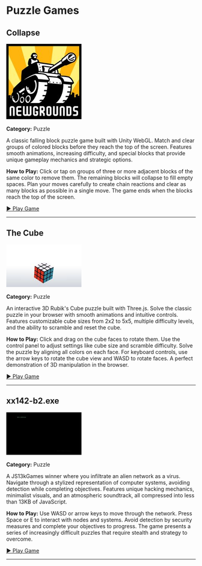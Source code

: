 # Puzzle Games

## Collapse

<img src="../games/collapse/images/thumb.jpg" alt="Collapse thumbnail" width="200">

**Category:** Puzzle

A classic falling block puzzle game built with Unity WebGL. Match and clear groups of colored blocks before they reach the top of the screen. Features smooth animations, increasing difficulty, and special blocks that provide unique gameplay mechanics and strategic options.

**How to Play:** Click or tap on groups of three or more adjacent blocks of the same color to remove them. The remaining blocks will collapse to fill empty spaces. Plan your moves carefully to create chain reactions and clear as many blocks as possible in a single move. The game ends when the blocks reach the top of the screen.

[▶ Play Game](https://www.newgrounds.com/portal/view/695777)

---

## The Cube

<img src="../games/the-cube/images/thumb.jpg" alt="The Cube thumbnail" width="200">

**Category:** Puzzle

An interactive 3D Rubik's Cube puzzle built with Three.js. Solve the classic puzzle in your browser with smooth animations and intuitive controls. Features customizable cube sizes from 2x2 to 5x5, multiple difficulty levels, and the ability to scramble and reset the cube.

**How to Play:** Click and drag on the cube faces to rotate them. Use the control panel to adjust settings like cube size and scramble difficulty. Solve the puzzle by aligning all colors on each face. For keyboard controls, use the arrow keys to rotate the cube view and WASD to rotate faces. A perfect demonstration of 3D manipulation in the browser.

[▶ Play Game](https://codepen.io/bsehovac/pen/EMyWVv)

---

## xx142-b2.exe

<img src="../games/xx142-b2-exe/images/thumb.jpg" alt="xx142-b2.exe thumbnail" width="200">

**Category:** Puzzle

A JS13kGames winner where you infiltrate an alien network as a virus. Navigate through a stylized representation of computer systems, avoiding detection while completing objectives. Features unique hacking mechanics, minimalist visuals, and an atmospheric soundtrack, all compressed into less than 13KB of JavaScript.

**How to Play:** Use WASD or arrow keys to move through the network. Press Space or E to interact with nodes and systems. Avoid detection by security measures and complete your objectives to progress. The game presents a series of increasingly difficult puzzles that require stealth and strategy to overcome.

[▶ Play Game](https://js13kgames.com/games/xx142-b2exe/index.html)

---

